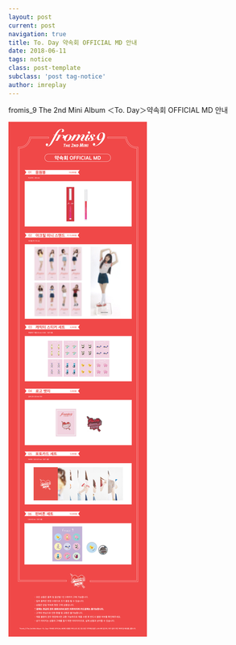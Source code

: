 ```yaml
---
layout: post
current: post
navigation: true
title: To. Day 약속회 OFFICIAL MD 안내
date: 2018-06-11
tags: notice
class: post-template
subclass: 'post tag-notice'
author: imreplay
---
```


fromis_9 The 2nd Mini Album ＜To. Day＞약속회 OFFICIAL MD 안내

![MD lsit](/assets/images/md-list.jpg)
